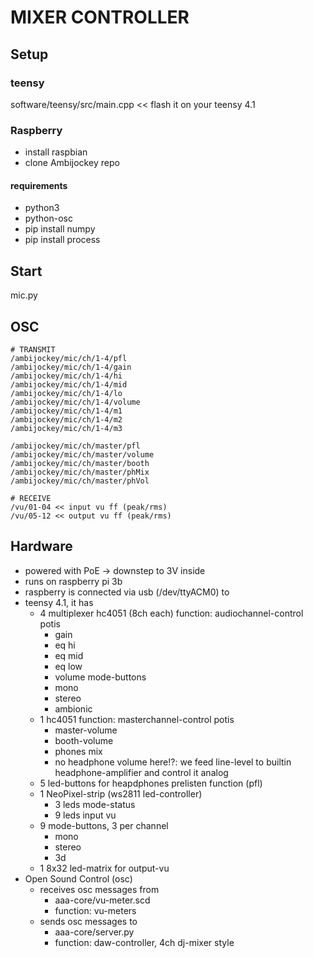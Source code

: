 # MIXER CONTROLLER

## Setup

### teensy
software/teensy/src/main.cpp << flash it on your teensy 4.1

### Raspberry
- install raspbian
- clone Ambijockey repo

#### requirements
- python3
- python-osc
- pip install numpy
- pip install process

## Start
mic.py

## OSC
``` 
# TRANSMIT
/ambijockey/mic/ch/1-4/pfl
/ambijockey/mic/ch/1-4/gain
/ambijockey/mic/ch/1-4/hi
/ambijockey/mic/ch/1-4/mid
/ambijockey/mic/ch/1-4/lo
/ambijockey/mic/ch/1-4/volume
/ambijockey/mic/ch/1-4/m1
/ambijockey/mic/ch/1-4/m2
/ambijockey/mic/ch/1-4/m3

/ambijockey/mic/ch/master/pfl
/ambijockey/mic/ch/master/volume
/ambijockey/mic/ch/master/booth
/ambijockey/mic/ch/master/phMix
/ambijockey/mic/ch/master/phVol

# RECEIVE
/vu/01-04 << input vu ff (peak/rms)
/vu/05-12 << output vu ff (peak/rms)
```

## Hardware
- powered with PoE -> downstep to 3V inside
- runs on raspberry pi 3b
- raspberry is connected via usb (/dev/ttyACM0) to
- teensy 4.1, it has
    - 4 multiplexer hc4051 (8ch each)
        function: audiochannel-control
        potis
        - gain 
        - eq hi
        - eq mid
        - eq low
        - volume
        mode-buttons
        - mono
        - stereo
        - ambionic
    - 1 hc4051
        function: masterchannel-control
        potis
        - master-volume
        - booth-volume
        - phones mix
        - no headphone volume here!?:
            we feed line-level to builtin headphone-amplifier and control it analog
    - 5 led-buttons for heapdphones prelisten function (pfl)
    - 1 NeoPixel-strip (ws2811 led-controller)
        - 3 leds mode-status
        - 9 leds input vu
    - 9 mode-buttons, 3 per channel
        - mono
        - stereo
        - 3d
    - 1 8x32 led-matrix for output-vu
- Open Sound Control (osc)
    - receives osc messages from 
        - aaa-core/vu-meter.scd 
        - function: vu-meters
    - sends osc messages to 
        - aaa-core/server.py
        - function: daw-controller, 4ch dj-mixer style
